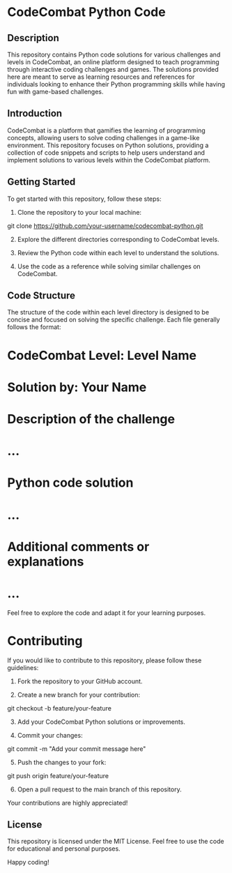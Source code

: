# CodeCombat Python Code
## Description
This repository contains Python code solutions for various challenges and levels in CodeCombat, an online platform designed to teach programming through interactive coding challenges and games. The solutions provided here are meant to serve as learning resources and references for individuals looking to enhance their Python programming skills while having fun with game-based challenges.

## Introduction
CodeCombat is a platform that gamifies the learning of programming concepts, allowing users to solve coding challenges in a game-like environment. This repository focuses on Python solutions, providing a collection of code snippets and scripts to help users understand and implement solutions to various levels within the CodeCombat platform.

## Getting Started
To get started with this repository, follow these steps:

1. Clone the repository to your local machine:

git clone https://github.com/your-username/codecombat-python.git

2. Explore the different directories corresponding to CodeCombat levels.

3. Review the Python code within each level to understand the solutions.

4. Use the code as a reference while solving similar challenges on CodeCombat.

## Code Structure
The structure of the code within each level directory is designed to be concise and focused on solving the specific challenge. Each file generally follows the format:

# CodeCombat Level: Level Name
# Solution by: Your Name

# Description of the challenge
# ...

# Python code solution
# ...

# Additional comments or explanations
# ...

Feel free to explore the code and adapt it for your learning purposes.

# Contributing
If you would like to contribute to this repository, please follow these guidelines:

1. Fork the repository to your GitHub account.

2. Create a new branch for your contribution:

git checkout -b feature/your-feature

3. Add your CodeCombat Python solutions or improvements.

4. Commit your changes:

git commit -m "Add your commit message here"

5. Push the changes to your fork:

git push origin feature/your-feature

6. Open a pull request to the main branch of this repository.

Your contributions are highly appreciated!

## License
This repository is licensed under the MIT License. Feel free to use the code for educational and personal purposes.

Happy coding!
